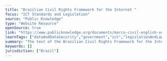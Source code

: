 ```yaml
---
title: "Brazilian Civil Rights Framework for the Internet "
focus: "ICT Standards and Legislation"
source: "Public Knowledge"
type: "Website Resource"
openSource: true
link: "https://www.publicknowledge.org/documents/marco-civil-english-version/"
learnTags: ["dataAndDataSecurity","government","ict","legislationAndLaw","rights"]
summary: "The text of the Brazilian Civil Rights Framework for the Internet."
keywords: []
jurisdiction: ["Brazil"]
---
```

